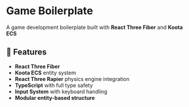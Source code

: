 # Game Boilerplate

A game development boilerplate built with **React Three Fiber** and **Koota ECS**

## 🚀 Features

- **React Three Fiber** 
- **Koota ECS** entity system
- **React Three Rapier** physics engine integration
- **TypeScript** with full type safety
- **Input System** with keyboard handling
- **Modular entity-based structure**
